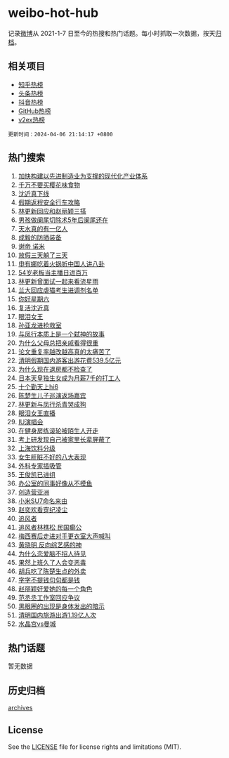 # weibo-hot-hub

记录[微博](https://www.weibo.com)从 2021-1-7 日至今的热搜和热门话题。每小时抓取一次数据，按天[归档](archives)。

## 相关项目

- [知乎热榜](https://github.com/lonnyzhang423/zhihu-hot-hub)
- [头条热榜](https://github.com/lonnyzhang423/toutiao-hot-hub)
- [抖音热榜](https://github.com/lonnyzhang423/douyin-hot-hub)
- [GitHub热榜](https://github.com/lonnyzhang423/github-hot-hub)
- [v2ex热榜](https://github.com/lonnyzhang423/v2ex-hot-hub)


`更新时间：2024-04-06 21:14:17 +0800`

## 热门搜索

1. [加快构建以先进制造业为支撑的现代化产业体系](https://m.weibo.cn/search?containerid=100103type%3D1%26t%3D10%26q%3D%23%E5%8A%A0%E5%BF%AB%E6%9E%84%E5%BB%BA%E4%BB%A5%E5%85%88%E8%BF%9B%E5%88%B6%E9%80%A0%E4%B8%9A%E4%B8%BA%E6%94%AF%E6%92%91%E7%9A%84%E7%8E%B0%E4%BB%A3%E5%8C%96%E4%BA%A7%E4%B8%9A%E4%BD%93%E7%B3%BB%23&stream_entry_id=51&isnewpage=1&extparam=seat%3D1%26pos%3D0%26dgr%3D0%26q%3D%2523%25E5%258A%25A0%25E5%25BF%25AB%25E6%259E%2584%25E5%25BB%25BA%25E4%25BB%25A5%25E5%2585%2588%25E8%25BF%259B%25E5%2588%25B6%25E9%2580%25A0%25E4%25B8%259A%25E4%25B8%25BA%25E6%2594%25AF%25E6%2592%2591%25E7%259A%2584%25E7%258E%25B0%25E4%25BB%25A3%25E5%258C%2596%25E4%25BA%25A7%25E4%25B8%259A%25E4%25BD%2593%25E7%25B3%25BB%2523%26stream_entry_id%3D51%26c_type%3D51%26cate%3D10103%26filter_type%3Drealtimehot%26display_time%3D1712409256%26pre_seqid%3D171240925625202873277)
1. [千万不要买樱花味食物](https://m.weibo.cn/search?containerid=100103type%3D1%26t%3D10%26q%3D%23%E5%8D%83%E4%B8%87%E4%B8%8D%E8%A6%81%E4%B9%B0%E6%A8%B1%E8%8A%B1%E5%91%B3%E9%A3%9F%E7%89%A9%23&stream_entry_id=31&isnewpage=1&extparam=seat%3D1%26pos%3D0%26flag%3D2%26band_rank%3D1%26dgr%3D0%26c_type%3D31%26filter_type%3Drealtimehot%26cate%3D5001%26realpos%3D1%26q%3D%2523%25E5%258D%2583%25E4%25B8%2587%25E4%25B8%258D%25E8%25A6%2581%25E4%25B9%25B0%25E6%25A8%25B1%25E8%258A%25B1%25E5%2591%25B3%25E9%25A3%259F%25E7%2589%25A9%2523%26stream_entry_id%3D31%26lcate%3D5001%26display_time%3D1712409256%26pre_seqid%3D171240925625202873277)
1. [沈近真下线](https://m.weibo.cn/search?containerid=100103type%3D1%26t%3D10%26q%3D%E6%B2%88%E8%BF%91%E7%9C%9F%E4%B8%8B%E7%BA%BF&stream_entry_id=31&isnewpage=1&extparam=seat%3D1%26pos%3D1%26flag%3D2%26band_rank%3D2%26dgr%3D0%26c_type%3D31%26filter_type%3Drealtimehot%26cate%3D5001%26realpos%3D2%26q%3D%25E6%25B2%2588%25E8%25BF%2591%25E7%259C%259F%25E4%25B8%258B%25E7%25BA%25BF%26stream_entry_id%3D31%26lcate%3D5001%26display_time%3D1712409256%26pre_seqid%3D171240925625202873277)
1. [假期返程安全行车攻略](https://m.weibo.cn/search?containerid=100103type%3D1%26t%3D10%26q%3D%23%E5%81%87%E6%9C%9F%E8%BF%94%E7%A8%8B%E5%AE%89%E5%85%A8%E8%A1%8C%E8%BD%A6%E6%94%BB%E7%95%A5%23&stream_entry_id=31&isnewpage=1&extparam=seat%3D1%26pos%3D2%26flag%3D0%26band_rank%3D3%26dgr%3D0%26c_type%3D31%26filter_type%3Drealtimehot%26cate%3D5001%26realpos%3D3%26q%3D%2523%25E5%2581%2587%25E6%259C%259F%25E8%25BF%2594%25E7%25A8%258B%25E5%25AE%2589%25E5%2585%25A8%25E8%25A1%258C%25E8%25BD%25A6%25E6%2594%25BB%25E7%2595%25A5%2523%26stream_entry_id%3D31%26lcate%3D5001%26display_time%3D1712409256%26pre_seqid%3D171240925625202873277)
1. [林更新回应和赵丽颖三搭](https://m.weibo.cn/search?containerid=100103type%3D1%26t%3D10%26q%3D%23%E6%9E%97%E6%9B%B4%E6%96%B0%E5%9B%9E%E5%BA%94%E5%92%8C%E8%B5%B5%E4%B8%BD%E9%A2%96%E4%B8%89%E6%90%AD%23&stream_entry_id=31&isnewpage=1&extparam=seat%3D1%26pos%3D3%26flag%3D2%26band_rank%3D4%26dgr%3D0%26c_type%3D31%26filter_type%3Drealtimehot%26cate%3D5001%26realpos%3D4%26q%3D%2523%25E6%259E%2597%25E6%259B%25B4%25E6%2596%25B0%25E5%259B%259E%25E5%25BA%2594%25E5%2592%258C%25E8%25B5%25B5%25E4%25B8%25BD%25E9%25A2%2596%25E4%25B8%2589%25E6%2590%25AD%2523%26stream_entry_id%3D31%26lcate%3D5001%26display_time%3D1712409256%26pre_seqid%3D171240925625202873277)
1. [男孩做阑尾切除术5年后阑尾还在](https://m.weibo.cn/search?containerid=100103type%3D1%26t%3D10%26q%3D%23%E7%94%B7%E5%AD%A9%E5%81%9A%E9%98%91%E5%B0%BE%E5%88%87%E9%99%A4%E6%9C%AF5%E5%B9%B4%E5%90%8E%E9%98%91%E5%B0%BE%E8%BF%98%E5%9C%A8%23&stream_entry_id=31&isnewpage=1&extparam=seat%3D1%26pos%3D4%26flag%3D0%26band_rank%3D5%26dgr%3D0%26c_type%3D31%26filter_type%3Drealtimehot%26cate%3D5001%26realpos%3D5%26q%3D%2523%25E7%2594%25B7%25E5%25AD%25A9%25E5%2581%259A%25E9%2598%2591%25E5%25B0%25BE%25E5%2588%2587%25E9%2599%25A4%25E6%259C%25AF5%25E5%25B9%25B4%25E5%2590%258E%25E9%2598%2591%25E5%25B0%25BE%25E8%25BF%2598%25E5%259C%25A8%2523%26stream_entry_id%3D31%26lcate%3D5001%26display_time%3D1712409256%26pre_seqid%3D171240925625202873277)
1. [天水真的有一亿人](https://m.weibo.cn/search?containerid=100103type%3D1%26t%3D10%26q%3D%23%E5%A4%A9%E6%B0%B4%E7%9C%9F%E7%9A%84%E6%9C%89%E4%B8%80%E4%BA%BF%E4%BA%BA%23&stream_entry_id=31&isnewpage=1&extparam=seat%3D1%26pos%3D5%26flag%3D0%26band_rank%3D6%26dgr%3D0%26c_type%3D31%26filter_type%3Drealtimehot%26cate%3D5001%26realpos%3D6%26q%3D%2523%25E5%25A4%25A9%25E6%25B0%25B4%25E7%259C%259F%25E7%259A%2584%25E6%259C%2589%25E4%25B8%2580%25E4%25BA%25BF%25E4%25BA%25BA%2523%26stream_entry_id%3D31%26lcate%3D5001%26display_time%3D1712409256%26pre_seqid%3D171240925625202873277)
1. [成毅的防晒装备](https://m.weibo.cn/search?containerid=100103type%3D1%26t%3D10%26q%3D%23%E6%88%90%E6%AF%85%E7%9A%84%E9%98%B2%E6%99%92%E8%A3%85%E5%A4%87%23&stream_entry_id=31&isnewpage=1&extparam=seat%3D1%26pos%3D6%26topic_ad%3D1%26band_rank%3D7%26dgr%3D0%26c_type%3D31%26adid%3D230126%26filter_type%3Drealtimehot%26cate%3D5001%26stream_entry_id%3D31%26is_ad_pos%3D1%26lcate%3D5001%26q%3D%2523%25E6%2588%2590%25E6%25AF%2585%25E7%259A%2584%25E9%2598%25B2%25E6%2599%2592%25E8%25A3%2585%25E5%25A4%2587%2523%26display_time%3D1712409256%26pre_seqid%3D171240925625202873277)
1. [谢帝 诺米](https://m.weibo.cn/search?containerid=100103type%3D1%26t%3D10%26q%3D%E8%B0%A2%E5%B8%9D+%E8%AF%BA%E7%B1%B3&stream_entry_id=31&isnewpage=1&extparam=seat%3D1%26pos%3D7%26flag%3D1%26band_rank%3D7%26dgr%3D0%26c_type%3D31%26filter_type%3Drealtimehot%26cate%3D5001%26realpos%3D7%26q%3D%25E8%25B0%25A2%25E5%25B8%259D%2520%25E8%25AF%25BA%25E7%25B1%25B3%26stream_entry_id%3D31%26lcate%3D5001%26display_time%3D1712409256%26pre_seqid%3D171240925625202873277)
1. [放假三天躺了三天](https://m.weibo.cn/search?containerid=100103type%3D1%26t%3D10%26q%3D%23%E6%94%BE%E5%81%87%E4%B8%89%E5%A4%A9%E8%BA%BA%E4%BA%86%E4%B8%89%E5%A4%A9%23&stream_entry_id=31&isnewpage=1&extparam=seat%3D1%26pos%3D8%26flag%3D0%26band_rank%3D8%26dgr%3D0%26c_type%3D31%26filter_type%3Drealtimehot%26cate%3D5001%26realpos%3D8%26q%3D%2523%25E6%2594%25BE%25E5%2581%2587%25E4%25B8%2589%25E5%25A4%25A9%25E8%25BA%25BA%25E4%25BA%2586%25E4%25B8%2589%25E5%25A4%25A9%2523%26stream_entry_id%3D31%26lcate%3D5001%26display_time%3D1712409256%26pre_seqid%3D171240925625202873277)
1. [申有娜吃着火锅听中国人讲八卦](https://m.weibo.cn/search?containerid=100103type%3D1%26t%3D10%26q%3D%23%E7%94%B3%E6%9C%89%E5%A8%9C%E5%90%83%E7%9D%80%E7%81%AB%E9%94%85%E5%90%AC%E4%B8%AD%E5%9B%BD%E4%BA%BA%E8%AE%B2%E5%85%AB%E5%8D%A6%23&stream_entry_id=31&isnewpage=1&extparam=seat%3D1%26pos%3D9%26flag%3D1%26band_rank%3D9%26dgr%3D0%26c_type%3D31%26filter_type%3Drealtimehot%26cate%3D5001%26realpos%3D9%26q%3D%2523%25E7%2594%25B3%25E6%259C%2589%25E5%25A8%259C%25E5%2590%2583%25E7%259D%2580%25E7%2581%25AB%25E9%2594%2585%25E5%2590%25AC%25E4%25B8%25AD%25E5%259B%25BD%25E4%25BA%25BA%25E8%25AE%25B2%25E5%2585%25AB%25E5%258D%25A6%2523%26stream_entry_id%3D31%26lcate%3D5001%26display_time%3D1712409256%26pre_seqid%3D171240925625202873277)
1. [54岁老板当主播日进百万](https://m.weibo.cn/search?containerid=100103type%3D1%26t%3D10%26q%3D%2354%E5%B2%81%E8%80%81%E6%9D%BF%E5%BD%93%E4%B8%BB%E6%92%AD%E6%97%A5%E8%BF%9B%E7%99%BE%E4%B8%87%23&stream_entry_id=31&isnewpage=1&extparam=seat%3D1%26pos%3D10%26flag%3D32768%26band_rank%3D10%26dgr%3D0%26c_type%3D31%26filter_type%3Drealtimehot%26cate%3D5001%26realpos%3D10%26q%3D%252354%25E5%25B2%2581%25E8%2580%2581%25E6%259D%25BF%25E5%25BD%2593%25E4%25B8%25BB%25E6%2592%25AD%25E6%2597%25A5%25E8%25BF%259B%25E7%2599%25BE%25E4%25B8%2587%2523%26stream_entry_id%3D31%26lcate%3D5001%26display_time%3D1712409256%26pre_seqid%3D171240925625202873277)
1. [林更新曾面试一起来看流星雨](https://m.weibo.cn/search?containerid=100103type%3D1%26t%3D10%26q%3D%23%E6%9E%97%E6%9B%B4%E6%96%B0%E6%9B%BE%E9%9D%A2%E8%AF%95%E4%B8%80%E8%B5%B7%E6%9D%A5%E7%9C%8B%E6%B5%81%E6%98%9F%E9%9B%A8%23&stream_entry_id=31&isnewpage=1&extparam=seat%3D1%26pos%3D11%26flag%3D1%26band_rank%3D11%26dgr%3D0%26c_type%3D31%26filter_type%3Drealtimehot%26cate%3D5001%26realpos%3D11%26q%3D%2523%25E6%259E%2597%25E6%259B%25B4%25E6%2596%25B0%25E6%259B%25BE%25E9%259D%25A2%25E8%25AF%2595%25E4%25B8%2580%25E8%25B5%25B7%25E6%259D%25A5%25E7%259C%258B%25E6%25B5%2581%25E6%2598%259F%25E9%259B%25A8%2523%26stream_entry_id%3D31%26lcate%3D5001%26display_time%3D1712409256%26pre_seqid%3D171240925625202873277)
1. [兰大回应虐猫考生进调剂名单](https://m.weibo.cn/search?containerid=100103type%3D1%26t%3D10%26q%3D%23%E5%85%B0%E5%A4%A7%E5%9B%9E%E5%BA%94%E8%99%90%E7%8C%AB%E8%80%83%E7%94%9F%E8%BF%9B%E8%B0%83%E5%89%82%E5%90%8D%E5%8D%95%23&stream_entry_id=31&isnewpage=1&extparam=seat%3D1%26pos%3D12%26flag%3D0%26band_rank%3D12%26dgr%3D0%26c_type%3D31%26filter_type%3Drealtimehot%26cate%3D5001%26realpos%3D12%26q%3D%2523%25E5%2585%25B0%25E5%25A4%25A7%25E5%259B%259E%25E5%25BA%2594%25E8%2599%2590%25E7%258C%25AB%25E8%2580%2583%25E7%2594%259F%25E8%25BF%259B%25E8%25B0%2583%25E5%2589%2582%25E5%2590%258D%25E5%258D%2595%2523%26stream_entry_id%3D31%26lcate%3D5001%26display_time%3D1712409256%26pre_seqid%3D171240925625202873277)
1. [你好星期六](https://m.weibo.cn/search?containerid=100103type%3D1%26t%3D10%26q%3D%E4%BD%A0%E5%A5%BD%E6%98%9F%E6%9C%9F%E5%85%AD&stream_entry_id=31&isnewpage=1&extparam=seat%3D1%26pos%3D13%26flag%3D1%26band_rank%3D13%26dgr%3D0%26c_type%3D31%26filter_type%3Drealtimehot%26cate%3D5001%26realpos%3D13%26q%3D%25E4%25BD%25A0%25E5%25A5%25BD%25E6%2598%259F%25E6%259C%259F%25E5%2585%25AD%26stream_entry_id%3D31%26lcate%3D5001%26display_time%3D1712409256%26pre_seqid%3D171240925625202873277)
1. [复活沈近真](https://m.weibo.cn/search?containerid=100103type%3D1%26t%3D10%26q%3D%23%E5%A4%8D%E6%B4%BB%E6%B2%88%E8%BF%91%E7%9C%9F%23&stream_entry_id=31&isnewpage=1&extparam=seat%3D1%26pos%3D14%26flag%3D1%26band_rank%3D14%26dgr%3D0%26c_type%3D31%26filter_type%3Drealtimehot%26cate%3D5001%26realpos%3D14%26q%3D%2523%25E5%25A4%258D%25E6%25B4%25BB%25E6%25B2%2588%25E8%25BF%2591%25E7%259C%259F%2523%26stream_entry_id%3D31%26lcate%3D5001%26display_time%3D1712409256%26pre_seqid%3D171240925625202873277)
1. [眼泪女王](https://m.weibo.cn/search?containerid=100103type%3D1%26t%3D10%26q%3D%E7%9C%BC%E6%B3%AA%E5%A5%B3%E7%8E%8B&stream_entry_id=31&isnewpage=1&extparam=seat%3D1%26pos%3D15%26flag%3D1%26band_rank%3D15%26dgr%3D0%26c_type%3D31%26filter_type%3Drealtimehot%26cate%3D5001%26realpos%3D15%26q%3D%25E7%259C%25BC%25E6%25B3%25AA%25E5%25A5%25B3%25E7%258E%258B%26stream_entry_id%3D31%26lcate%3D5001%26display_time%3D1712409256%26pre_seqid%3D171240925625202873277)
1. [孙亚龙进抢救室](https://m.weibo.cn/search?containerid=100103type%3D1%26t%3D10%26q%3D%23%E5%AD%99%E4%BA%9A%E9%BE%99%E8%BF%9B%E6%8A%A2%E6%95%91%E5%AE%A4%23&stream_entry_id=31&isnewpage=1&extparam=seat%3D1%26pos%3D16%26flag%3D2%26band_rank%3D16%26dgr%3D0%26c_type%3D31%26filter_type%3Drealtimehot%26cate%3D5001%26realpos%3D16%26q%3D%2523%25E5%25AD%2599%25E4%25BA%259A%25E9%25BE%2599%25E8%25BF%259B%25E6%258A%25A2%25E6%2595%2591%25E5%25AE%25A4%2523%26stream_entry_id%3D31%26lcate%3D5001%26display_time%3D1712409256%26pre_seqid%3D171240925625202873277)
1. [与凤行本质上是一个弑神的故事](https://m.weibo.cn/search?containerid=100103type%3D1%26t%3D10%26q%3D%E4%B8%8E%E5%87%A4%E8%A1%8C%E6%9C%AC%E8%B4%A8%E4%B8%8A%E6%98%AF%E4%B8%80%E4%B8%AA%E5%BC%91%E7%A5%9E%E7%9A%84%E6%95%85%E4%BA%8B&stream_entry_id=31&isnewpage=1&extparam=seat%3D1%26pos%3D17%26flag%3D0%26band_rank%3D17%26dgr%3D0%26c_type%3D31%26filter_type%3Drealtimehot%26cate%3D5001%26realpos%3D17%26q%3D%25E4%25B8%258E%25E5%2587%25A4%25E8%25A1%258C%25E6%259C%25AC%25E8%25B4%25A8%25E4%25B8%258A%25E6%2598%25AF%25E4%25B8%2580%25E4%25B8%25AA%25E5%25BC%2591%25E7%25A5%259E%25E7%259A%2584%25E6%2595%2585%25E4%25BA%258B%26stream_entry_id%3D31%26lcate%3D5001%26display_time%3D1712409256%26pre_seqid%3D171240925625202873277)
1. [为什么父母总把亲戚看得很重](https://m.weibo.cn/search?containerid=100103type%3D1%26t%3D10%26q%3D%23%E4%B8%BA%E4%BB%80%E4%B9%88%E7%88%B6%E6%AF%8D%E6%80%BB%E6%8A%8A%E4%BA%B2%E6%88%9A%E7%9C%8B%E5%BE%97%E5%BE%88%E9%87%8D%23&stream_entry_id=31&isnewpage=1&extparam=seat%3D1%26pos%3D18%26flag%3D1%26band_rank%3D18%26dgr%3D0%26c_type%3D31%26filter_type%3Drealtimehot%26cate%3D5001%26realpos%3D18%26q%3D%2523%25E4%25B8%25BA%25E4%25BB%2580%25E4%25B9%2588%25E7%2588%25B6%25E6%25AF%258D%25E6%2580%25BB%25E6%258A%258A%25E4%25BA%25B2%25E6%2588%259A%25E7%259C%258B%25E5%25BE%2597%25E5%25BE%2588%25E9%2587%258D%2523%26stream_entry_id%3D31%26lcate%3D5001%26display_time%3D1712409256%26pre_seqid%3D171240925625202873277)
1. [论文重复率越改越高真的太痛苦了](https://m.weibo.cn/search?containerid=100103type%3D1%26t%3D10%26q%3D%23%E8%AE%BA%E6%96%87%E9%87%8D%E5%A4%8D%E7%8E%87%E8%B6%8A%E6%94%B9%E8%B6%8A%E9%AB%98%E7%9C%9F%E7%9A%84%E5%A4%AA%E7%97%9B%E8%8B%A6%E4%BA%86%23&stream_entry_id=31&isnewpage=1&extparam=seat%3D1%26pos%3D19%26flag%3D0%26band_rank%3D19%26dgr%3D0%26c_type%3D31%26filter_type%3Drealtimehot%26cate%3D5001%26realpos%3D19%26q%3D%2523%25E8%25AE%25BA%25E6%2596%2587%25E9%2587%258D%25E5%25A4%258D%25E7%258E%2587%25E8%25B6%258A%25E6%2594%25B9%25E8%25B6%258A%25E9%25AB%2598%25E7%259C%259F%25E7%259A%2584%25E5%25A4%25AA%25E7%2597%259B%25E8%258B%25A6%25E4%25BA%2586%2523%26stream_entry_id%3D31%26lcate%3D5001%26display_time%3D1712409256%26pre_seqid%3D171240925625202873277)
1. [清明假期国内游客出游花费539.5亿元](https://m.weibo.cn/search?containerid=100103type%3D1%26t%3D10%26q%3D%23%E6%B8%85%E6%98%8E%E5%81%87%E6%9C%9F%E5%9B%BD%E5%86%85%E6%B8%B8%E5%AE%A2%E5%87%BA%E6%B8%B8%E8%8A%B1%E8%B4%B9539.5%E4%BA%BF%E5%85%83%23&stream_entry_id=31&isnewpage=1&extparam=seat%3D1%26pos%3D20%26flag%3D1%26band_rank%3D20%26dgr%3D0%26c_type%3D31%26filter_type%3Drealtimehot%26cate%3D5001%26realpos%3D20%26q%3D%2523%25E6%25B8%2585%25E6%2598%258E%25E5%2581%2587%25E6%259C%259F%25E5%259B%25BD%25E5%2586%2585%25E6%25B8%25B8%25E5%25AE%25A2%25E5%2587%25BA%25E6%25B8%25B8%25E8%258A%25B1%25E8%25B4%25B9539.5%25E4%25BA%25BF%25E5%2585%2583%2523%26stream_entry_id%3D31%26lcate%3D5001%26display_time%3D1712409256%26pre_seqid%3D171240925625202873277)
1. [为什么现在退房都不检查了](https://m.weibo.cn/search?containerid=100103type%3D1%26t%3D10%26q%3D%23%E4%B8%BA%E4%BB%80%E4%B9%88%E7%8E%B0%E5%9C%A8%E9%80%80%E6%88%BF%E9%83%BD%E4%B8%8D%E6%A3%80%E6%9F%A5%E4%BA%86%23&stream_entry_id=31&isnewpage=1&extparam=seat%3D1%26pos%3D21%26flag%3D1%26band_rank%3D21%26dgr%3D0%26c_type%3D31%26filter_type%3Drealtimehot%26cate%3D5001%26realpos%3D21%26q%3D%2523%25E4%25B8%25BA%25E4%25BB%2580%25E4%25B9%2588%25E7%258E%25B0%25E5%259C%25A8%25E9%2580%2580%25E6%2588%25BF%25E9%2583%25BD%25E4%25B8%258D%25E6%25A3%2580%25E6%259F%25A5%25E4%25BA%2586%2523%26stream_entry_id%3D31%26lcate%3D5001%26display_time%3D1712409256%26pre_seqid%3D171240925625202873277)
1. [日本天皇独生女成为月薪7千的打工人](https://m.weibo.cn/search?containerid=100103type%3D1%26t%3D10%26q%3D%23%E6%97%A5%E6%9C%AC%E5%A4%A9%E7%9A%87%E7%8B%AC%E7%94%9F%E5%A5%B3%E6%88%90%E4%B8%BA%E6%9C%88%E8%96%AA7%E5%8D%83%E7%9A%84%E6%89%93%E5%B7%A5%E4%BA%BA%23&stream_entry_id=31&isnewpage=1&extparam=seat%3D1%26pos%3D22%26flag%3D0%26band_rank%3D22%26dgr%3D0%26c_type%3D31%26filter_type%3Drealtimehot%26cate%3D5001%26realpos%3D22%26q%3D%2523%25E6%2597%25A5%25E6%259C%25AC%25E5%25A4%25A9%25E7%259A%2587%25E7%258B%25AC%25E7%2594%259F%25E5%25A5%25B3%25E6%2588%2590%25E4%25B8%25BA%25E6%259C%2588%25E8%2596%25AA7%25E5%258D%2583%25E7%259A%2584%25E6%2589%2593%25E5%25B7%25A5%25E4%25BA%25BA%2523%26stream_entry_id%3D31%26lcate%3D5001%26display_time%3D1712409256%26pre_seqid%3D171240925625202873277)
1. [十个勤天上hi6](https://m.weibo.cn/search?containerid=100103type%3D1%26t%3D10%26q%3D%E5%8D%81%E4%B8%AA%E5%8B%A4%E5%A4%A9%E4%B8%8Ahi6&stream_entry_id=31&isnewpage=1&extparam=seat%3D1%26pos%3D23%26flag%3D1%26band_rank%3D23%26dgr%3D0%26c_type%3D31%26filter_type%3Drealtimehot%26cate%3D5001%26realpos%3D23%26q%3D%25E5%258D%2581%25E4%25B8%25AA%25E5%258B%25A4%25E5%25A4%25A9%25E4%25B8%258Ahi6%26stream_entry_id%3D31%26lcate%3D5001%26display_time%3D1712409256%26pre_seqid%3D171240925625202873277)
1. [陈楚生儿子巡演返场嘉宾](https://m.weibo.cn/search?containerid=100103type%3D1%26t%3D10%26q%3D%23%E9%99%88%E6%A5%9A%E7%94%9F%E5%84%BF%E5%AD%90%E5%B7%A1%E6%BC%94%E8%BF%94%E5%9C%BA%E5%98%89%E5%AE%BE%23&stream_entry_id=31&isnewpage=1&extparam=seat%3D1%26pos%3D24%26flag%3D1%26band_rank%3D24%26dgr%3D0%26c_type%3D31%26filter_type%3Drealtimehot%26cate%3D5001%26realpos%3D24%26q%3D%2523%25E9%2599%2588%25E6%25A5%259A%25E7%2594%259F%25E5%2584%25BF%25E5%25AD%2590%25E5%25B7%25A1%25E6%25BC%2594%25E8%25BF%2594%25E5%259C%25BA%25E5%2598%2589%25E5%25AE%25BE%2523%26stream_entry_id%3D31%26lcate%3D5001%26display_time%3D1712409256%26pre_seqid%3D171240925625202873277)
1. [林更新与凤行杀青哭成狗](https://m.weibo.cn/search?containerid=100103type%3D1%26t%3D10%26q%3D%23%E6%9E%97%E6%9B%B4%E6%96%B0%E4%B8%8E%E5%87%A4%E8%A1%8C%E6%9D%80%E9%9D%92%E5%93%AD%E6%88%90%E7%8B%97%23&stream_entry_id=31&isnewpage=1&extparam=seat%3D1%26pos%3D25%26flag%3D0%26band_rank%3D25%26dgr%3D0%26c_type%3D31%26filter_type%3Drealtimehot%26cate%3D5001%26realpos%3D25%26q%3D%2523%25E6%259E%2597%25E6%259B%25B4%25E6%2596%25B0%25E4%25B8%258E%25E5%2587%25A4%25E8%25A1%258C%25E6%259D%2580%25E9%259D%2592%25E5%2593%25AD%25E6%2588%2590%25E7%258B%2597%2523%26stream_entry_id%3D31%26lcate%3D5001%26display_time%3D1712409256%26pre_seqid%3D171240925625202873277)
1. [眼泪女王直播](https://m.weibo.cn/search?containerid=100103type%3D1%26t%3D10%26q%3D%E7%9C%BC%E6%B3%AA%E5%A5%B3%E7%8E%8B%E7%9B%B4%E6%92%AD&stream_entry_id=31&isnewpage=1&extparam=seat%3D1%26pos%3D26%26flag%3D1%26band_rank%3D26%26dgr%3D0%26c_type%3D31%26filter_type%3Drealtimehot%26cate%3D5001%26realpos%3D26%26q%3D%25E7%259C%25BC%25E6%25B3%25AA%25E5%25A5%25B3%25E7%258E%258B%25E7%259B%25B4%25E6%2592%25AD%26stream_entry_id%3D31%26lcate%3D5001%26display_time%3D1712409256%26pre_seqid%3D171240925625202873277)
1. [IU演唱会](https://m.weibo.cn/search?containerid=100103type%3D1%26t%3D10%26q%3DIU%E6%BC%94%E5%94%B1%E4%BC%9A&stream_entry_id=31&isnewpage=1&extparam=seat%3D1%26pos%3D27%26flag%3D1%26band_rank%3D27%26dgr%3D0%26c_type%3D31%26filter_type%3Drealtimehot%26cate%3D5001%26realpos%3D27%26q%3DIU%25E6%25BC%2594%25E5%2594%25B1%25E4%25BC%259A%26stream_entry_id%3D31%26lcate%3D5001%26display_time%3D1712409256%26pre_seqid%3D171240925625202873277)
1. [在健身房练滚轮被陌生人开走](https://m.weibo.cn/search?containerid=100103type%3D1%26t%3D10%26q%3D%E5%9C%A8%E5%81%A5%E8%BA%AB%E6%88%BF%E7%BB%83%E6%BB%9A%E8%BD%AE%E8%A2%AB%E9%99%8C%E7%94%9F%E4%BA%BA%E5%BC%80%E8%B5%B0&stream_entry_id=31&isnewpage=1&extparam=seat%3D1%26pos%3D28%26flag%3D1%26band_rank%3D28%26dgr%3D0%26c_type%3D31%26filter_type%3Drealtimehot%26cate%3D5001%26realpos%3D28%26q%3D%25E5%259C%25A8%25E5%2581%25A5%25E8%25BA%25AB%25E6%2588%25BF%25E7%25BB%2583%25E6%25BB%259A%25E8%25BD%25AE%25E8%25A2%25AB%25E9%2599%258C%25E7%2594%259F%25E4%25BA%25BA%25E5%25BC%2580%25E8%25B5%25B0%26stream_entry_id%3D31%26lcate%3D5001%26display_time%3D1712409256%26pre_seqid%3D171240925625202873277)
1. [考上研发现自己被家里长辈屏蔽了](https://m.weibo.cn/search?containerid=100103type%3D1%26t%3D10%26q%3D%23%E8%80%83%E4%B8%8A%E7%A0%94%E5%8F%91%E7%8E%B0%E8%87%AA%E5%B7%B1%E8%A2%AB%E5%AE%B6%E9%87%8C%E9%95%BF%E8%BE%88%E5%B1%8F%E8%94%BD%E4%BA%86%23&stream_entry_id=31&isnewpage=1&extparam=seat%3D1%26pos%3D29%26flag%3D0%26band_rank%3D29%26dgr%3D0%26c_type%3D31%26filter_type%3Drealtimehot%26cate%3D5001%26realpos%3D29%26q%3D%2523%25E8%2580%2583%25E4%25B8%258A%25E7%25A0%2594%25E5%258F%2591%25E7%258E%25B0%25E8%2587%25AA%25E5%25B7%25B1%25E8%25A2%25AB%25E5%25AE%25B6%25E9%2587%258C%25E9%2595%25BF%25E8%25BE%2588%25E5%25B1%258F%25E8%2594%25BD%25E4%25BA%2586%2523%26stream_entry_id%3D31%26lcate%3D5001%26display_time%3D1712409256%26pre_seqid%3D171240925625202873277)
1. [上海饮料分级](https://m.weibo.cn/search?containerid=100103type%3D1%26t%3D10%26q%3D%E4%B8%8A%E6%B5%B7%E9%A5%AE%E6%96%99%E5%88%86%E7%BA%A7&stream_entry_id=31&isnewpage=1&extparam=seat%3D1%26pos%3D30%26flag%3D1%26band_rank%3D30%26dgr%3D0%26c_type%3D31%26filter_type%3Drealtimehot%26cate%3D5001%26realpos%3D30%26q%3D%25E4%25B8%258A%25E6%25B5%25B7%25E9%25A5%25AE%25E6%2596%2599%25E5%2588%2586%25E7%25BA%25A7%26stream_entry_id%3D31%26lcate%3D5001%26display_time%3D1712409256%26pre_seqid%3D171240925625202873277)
1. [女生肝脏不好的八大表现](https://m.weibo.cn/search?containerid=100103type%3D1%26t%3D10%26q%3D%E5%A5%B3%E7%94%9F%E8%82%9D%E8%84%8F%E4%B8%8D%E5%A5%BD%E7%9A%84%E5%85%AB%E5%A4%A7%E8%A1%A8%E7%8E%B0&stream_entry_id=31&isnewpage=1&extparam=seat%3D1%26pos%3D31%26flag%3D0%26band_rank%3D31%26dgr%3D0%26c_type%3D31%26filter_type%3Drealtimehot%26cate%3D5001%26realpos%3D31%26q%3D%25E5%25A5%25B3%25E7%2594%259F%25E8%2582%259D%25E8%2584%258F%25E4%25B8%258D%25E5%25A5%25BD%25E7%259A%2584%25E5%2585%25AB%25E5%25A4%25A7%25E8%25A1%25A8%25E7%258E%25B0%26stream_entry_id%3D31%26lcate%3D5001%26display_time%3D1712409256%26pre_seqid%3D171240925625202873277)
1. [外科专家插吸管](https://m.weibo.cn/search?containerid=100103type%3D1%26t%3D10%26q%3D%E5%A4%96%E7%A7%91%E4%B8%93%E5%AE%B6%E6%8F%92%E5%90%B8%E7%AE%A1&stream_entry_id=31&isnewpage=1&extparam=seat%3D1%26pos%3D32%26flag%3D0%26band_rank%3D32%26dgr%3D0%26c_type%3D31%26filter_type%3Drealtimehot%26cate%3D5001%26realpos%3D32%26q%3D%25E5%25A4%2596%25E7%25A7%2591%25E4%25B8%2593%25E5%25AE%25B6%25E6%258F%2592%25E5%2590%25B8%25E7%25AE%25A1%26stream_entry_id%3D31%26lcate%3D5001%26display_time%3D1712409256%26pre_seqid%3D171240925625202873277)
1. [王俊凯已进组](https://m.weibo.cn/search?containerid=100103type%3D1%26t%3D10%26q%3D%23%E7%8E%8B%E4%BF%8A%E5%87%AF%E5%B7%B2%E8%BF%9B%E7%BB%84%23&stream_entry_id=31&isnewpage=1&extparam=seat%3D1%26pos%3D33%26flag%3D1%26band_rank%3D33%26dgr%3D0%26c_type%3D31%26filter_type%3Drealtimehot%26cate%3D5001%26realpos%3D33%26q%3D%2523%25E7%258E%258B%25E4%25BF%258A%25E5%2587%25AF%25E5%25B7%25B2%25E8%25BF%259B%25E7%25BB%2584%2523%26stream_entry_id%3D31%26lcate%3D5001%26display_time%3D1712409256%26pre_seqid%3D171240925625202873277)
1. [办公室的同事好像从不摸鱼](https://m.weibo.cn/search?containerid=100103type%3D1%26t%3D10%26q%3D%23%E5%8A%9E%E5%85%AC%E5%AE%A4%E7%9A%84%E5%90%8C%E4%BA%8B%E5%A5%BD%E5%83%8F%E4%BB%8E%E4%B8%8D%E6%91%B8%E9%B1%BC%23&stream_entry_id=31&isnewpage=1&extparam=seat%3D1%26pos%3D34%26flag%3D1%26band_rank%3D34%26dgr%3D0%26c_type%3D31%26filter_type%3Drealtimehot%26cate%3D5001%26realpos%3D34%26q%3D%2523%25E5%258A%259E%25E5%2585%25AC%25E5%25AE%25A4%25E7%259A%2584%25E5%2590%258C%25E4%25BA%258B%25E5%25A5%25BD%25E5%2583%258F%25E4%25BB%258E%25E4%25B8%258D%25E6%2591%25B8%25E9%25B1%25BC%2523%26stream_entry_id%3D31%26lcate%3D5001%26display_time%3D1712409256%26pre_seqid%3D171240925625202873277)
1. [创造营亚洲](https://m.weibo.cn/search?containerid=100103type%3D1%26t%3D10%26q%3D%E5%88%9B%E9%80%A0%E8%90%A5%E4%BA%9A%E6%B4%B2&stream_entry_id=31&isnewpage=1&extparam=seat%3D1%26pos%3D35%26flag%3D1%26band_rank%3D35%26dgr%3D0%26c_type%3D31%26filter_type%3Drealtimehot%26cate%3D5001%26realpos%3D35%26q%3D%25E5%2588%259B%25E9%2580%25A0%25E8%2590%25A5%25E4%25BA%259A%25E6%25B4%25B2%26stream_entry_id%3D31%26lcate%3D5001%26display_time%3D1712409256%26pre_seqid%3D171240925625202873277)
1. [小米SU7命名来由](https://m.weibo.cn/search?containerid=100103type%3D1%26t%3D10%26q%3D%23%E5%B0%8F%E7%B1%B3SU7%E5%91%BD%E5%90%8D%E6%9D%A5%E7%94%B1%23&stream_entry_id=31&isnewpage=1&extparam=seat%3D1%26pos%3D36%26flag%3D1%26band_rank%3D36%26dgr%3D0%26c_type%3D31%26filter_type%3Drealtimehot%26cate%3D5001%26realpos%3D36%26q%3D%2523%25E5%25B0%258F%25E7%25B1%25B3SU7%25E5%2591%25BD%25E5%2590%258D%25E6%259D%25A5%25E7%2594%25B1%2523%26stream_entry_id%3D31%26lcate%3D5001%26display_time%3D1712409256%26pre_seqid%3D171240925625202873277)
1. [赵奕欢看穿纪凌尘](https://m.weibo.cn/search?containerid=100103type%3D1%26t%3D10%26q%3D%23%E8%B5%B5%E5%A5%95%E6%AC%A2%E7%9C%8B%E7%A9%BF%E7%BA%AA%E5%87%8C%E5%B0%98%23&stream_entry_id=31&isnewpage=1&extparam=seat%3D1%26pos%3D37%26flag%3D0%26band_rank%3D37%26dgr%3D0%26c_type%3D31%26filter_type%3Drealtimehot%26cate%3D5001%26realpos%3D37%26q%3D%2523%25E8%25B5%25B5%25E5%25A5%2595%25E6%25AC%25A2%25E7%259C%258B%25E7%25A9%25BF%25E7%25BA%25AA%25E5%2587%258C%25E5%25B0%2598%2523%26stream_entry_id%3D31%26lcate%3D5001%26display_time%3D1712409256%26pre_seqid%3D171240925625202873277)
1. [追风者](https://m.weibo.cn/search?containerid=100103type%3D1%26t%3D10%26q%3D%E8%BF%BD%E9%A3%8E%E8%80%85&stream_entry_id=31&isnewpage=1&extparam=seat%3D1%26pos%3D38%26flag%3D0%26band_rank%3D38%26dgr%3D0%26c_type%3D31%26filter_type%3Drealtimehot%26cate%3D5001%26realpos%3D38%26q%3D%25E8%25BF%25BD%25E9%25A3%258E%25E8%2580%2585%26stream_entry_id%3D31%26lcate%3D5001%26display_time%3D1712409256%26pre_seqid%3D171240925625202873277)
1. [追风者林樵松 民国癫公](https://m.weibo.cn/search?containerid=100103type%3D1%26t%3D10%26q%3D%E8%BF%BD%E9%A3%8E%E8%80%85%E6%9E%97%E6%A8%B5%E6%9D%BE+%E6%B0%91%E5%9B%BD%E7%99%AB%E5%85%AC&stream_entry_id=31&isnewpage=1&extparam=seat%3D1%26pos%3D39%26flag%3D1%26band_rank%3D39%26dgr%3D0%26c_type%3D31%26filter_type%3Drealtimehot%26cate%3D5001%26realpos%3D39%26q%3D%25E8%25BF%25BD%25E9%25A3%258E%25E8%2580%2585%25E6%259E%2597%25E6%25A8%25B5%25E6%259D%25BE%2520%25E6%25B0%2591%25E5%259B%25BD%25E7%2599%25AB%25E5%2585%25AC%26stream_entry_id%3D31%26lcate%3D5001%26display_time%3D1712409256%26pre_seqid%3D171240925625202873277)
1. [梅西赛后走进对手更衣室大声喊叫](https://m.weibo.cn/search?containerid=100103type%3D1%26t%3D10%26q%3D%23%E6%A2%85%E8%A5%BF%E8%B5%9B%E5%90%8E%E8%B5%B0%E8%BF%9B%E5%AF%B9%E6%89%8B%E6%9B%B4%E8%A1%A3%E5%AE%A4%E5%A4%A7%E5%A3%B0%E5%96%8A%E5%8F%AB%23&stream_entry_id=31&isnewpage=1&extparam=seat%3D1%26pos%3D40%26flag%3D0%26band_rank%3D40%26dgr%3D0%26c_type%3D31%26filter_type%3Drealtimehot%26cate%3D5001%26realpos%3D40%26q%3D%2523%25E6%25A2%2585%25E8%25A5%25BF%25E8%25B5%259B%25E5%2590%258E%25E8%25B5%25B0%25E8%25BF%259B%25E5%25AF%25B9%25E6%2589%258B%25E6%259B%25B4%25E8%25A1%25A3%25E5%25AE%25A4%25E5%25A4%25A7%25E5%25A3%25B0%25E5%2596%258A%25E5%258F%25AB%2523%26stream_entry_id%3D31%26lcate%3D5001%26display_time%3D1712409256%26pre_seqid%3D171240925625202873277)
1. [黄晓明 反向综艺感的神](https://m.weibo.cn/search?containerid=100103type%3D1%26t%3D10%26q%3D%E9%BB%84%E6%99%93%E6%98%8E+%E5%8F%8D%E5%90%91%E7%BB%BC%E8%89%BA%E6%84%9F%E7%9A%84%E7%A5%9E&stream_entry_id=31&isnewpage=1&extparam=seat%3D1%26pos%3D41%26flag%3D1%26band_rank%3D41%26dgr%3D0%26c_type%3D31%26filter_type%3Drealtimehot%26cate%3D5001%26realpos%3D41%26q%3D%25E9%25BB%2584%25E6%2599%2593%25E6%2598%258E%2520%25E5%258F%258D%25E5%2590%2591%25E7%25BB%25BC%25E8%2589%25BA%25E6%2584%259F%25E7%259A%2584%25E7%25A5%259E%26stream_entry_id%3D31%26lcate%3D5001%26display_time%3D1712409256%26pre_seqid%3D171240925625202873277)
1. [为什么恋爱脑不招人待见](https://m.weibo.cn/search?containerid=100103type%3D1%26t%3D10%26q%3D%23%E4%B8%BA%E4%BB%80%E4%B9%88%E6%81%8B%E7%88%B1%E8%84%91%E4%B8%8D%E6%8B%9B%E4%BA%BA%E5%BE%85%E8%A7%81%23&stream_entry_id=31&isnewpage=1&extparam=seat%3D1%26pos%3D42%26flag%3D1%26band_rank%3D42%26dgr%3D0%26c_type%3D31%26filter_type%3Drealtimehot%26cate%3D5001%26realpos%3D42%26q%3D%2523%25E4%25B8%25BA%25E4%25BB%2580%25E4%25B9%2588%25E6%2581%258B%25E7%2588%25B1%25E8%2584%2591%25E4%25B8%258D%25E6%258B%259B%25E4%25BA%25BA%25E5%25BE%2585%25E8%25A7%2581%2523%26stream_entry_id%3D31%26lcate%3D5001%26display_time%3D1712409256%26pre_seqid%3D171240925625202873277)
1. [果然上班久了人会变恶毒](https://m.weibo.cn/search?containerid=100103type%3D1%26t%3D10%26q%3D%23%E6%9E%9C%E7%84%B6%E4%B8%8A%E7%8F%AD%E4%B9%85%E4%BA%86%E4%BA%BA%E4%BC%9A%E5%8F%98%E6%81%B6%E6%AF%92%23&stream_entry_id=31&isnewpage=1&extparam=seat%3D1%26pos%3D43%26flag%3D0%26band_rank%3D43%26dgr%3D0%26c_type%3D31%26filter_type%3Drealtimehot%26cate%3D5001%26realpos%3D43%26q%3D%2523%25E6%259E%259C%25E7%2584%25B6%25E4%25B8%258A%25E7%258F%25AD%25E4%25B9%2585%25E4%25BA%2586%25E4%25BA%25BA%25E4%25BC%259A%25E5%258F%2598%25E6%2581%25B6%25E6%25AF%2592%2523%26stream_entry_id%3D31%26lcate%3D5001%26display_time%3D1712409256%26pre_seqid%3D171240925625202873277)
1. [胡兵吃了陈楚生点的外卖](https://m.weibo.cn/search?containerid=100103type%3D1%26t%3D10%26q%3D%23%E8%83%A1%E5%85%B5%E5%90%83%E4%BA%86%E9%99%88%E6%A5%9A%E7%94%9F%E7%82%B9%E7%9A%84%E5%A4%96%E5%8D%96%23&stream_entry_id=31&isnewpage=1&extparam=seat%3D1%26pos%3D44%26flag%3D1%26band_rank%3D44%26dgr%3D0%26c_type%3D31%26filter_type%3Drealtimehot%26cate%3D5001%26realpos%3D44%26q%3D%2523%25E8%2583%25A1%25E5%2585%25B5%25E5%2590%2583%25E4%25BA%2586%25E9%2599%2588%25E6%25A5%259A%25E7%2594%259F%25E7%2582%25B9%25E7%259A%2584%25E5%25A4%2596%25E5%258D%2596%2523%26stream_entry_id%3D31%26lcate%3D5001%26display_time%3D1712409256%26pre_seqid%3D171240925625202873277)
1. [字字不提钱句句都是钱](https://m.weibo.cn/search?containerid=100103type%3D1%26t%3D10%26q%3D%23%E5%AD%97%E5%AD%97%E4%B8%8D%E6%8F%90%E9%92%B1%E5%8F%A5%E5%8F%A5%E9%83%BD%E6%98%AF%E9%92%B1%23&stream_entry_id=31&isnewpage=1&extparam=seat%3D1%26pos%3D45%26flag%3D1%26band_rank%3D45%26dgr%3D0%26c_type%3D31%26filter_type%3Drealtimehot%26cate%3D5001%26realpos%3D45%26q%3D%2523%25E5%25AD%2597%25E5%25AD%2597%25E4%25B8%258D%25E6%258F%2590%25E9%2592%25B1%25E5%258F%25A5%25E5%258F%25A5%25E9%2583%25BD%25E6%2598%25AF%25E9%2592%25B1%2523%26stream_entry_id%3D31%26lcate%3D5001%26display_time%3D1712409256%26pre_seqid%3D171240925625202873277)
1. [赵丽颖好爱她的每一个角色](https://m.weibo.cn/search?containerid=100103type%3D1%26t%3D10%26q%3D%23%E8%B5%B5%E4%B8%BD%E9%A2%96%E5%A5%BD%E7%88%B1%E5%A5%B9%E7%9A%84%E6%AF%8F%E4%B8%80%E4%B8%AA%E8%A7%92%E8%89%B2%23&stream_entry_id=31&isnewpage=1&extparam=seat%3D1%26pos%3D46%26flag%3D0%26band_rank%3D46%26dgr%3D0%26c_type%3D31%26filter_type%3Drealtimehot%26cate%3D5001%26realpos%3D46%26q%3D%2523%25E8%25B5%25B5%25E4%25B8%25BD%25E9%25A2%2596%25E5%25A5%25BD%25E7%2588%25B1%25E5%25A5%25B9%25E7%259A%2584%25E6%25AF%258F%25E4%25B8%2580%25E4%25B8%25AA%25E8%25A7%2592%25E8%2589%25B2%2523%26stream_entry_id%3D31%26lcate%3D5001%26display_time%3D1712409256%26pre_seqid%3D171240925625202873277)
1. [范丞丞工作室回应争议](https://m.weibo.cn/search?containerid=100103type%3D1%26t%3D10%26q%3D%E8%8C%83%E4%B8%9E%E4%B8%9E%E5%B7%A5%E4%BD%9C%E5%AE%A4%E5%9B%9E%E5%BA%94%E4%BA%89%E8%AE%AE&stream_entry_id=31&isnewpage=1&extparam=seat%3D1%26pos%3D47%26flag%3D0%26band_rank%3D47%26dgr%3D0%26c_type%3D31%26filter_type%3Drealtimehot%26cate%3D5001%26realpos%3D47%26q%3D%25E8%258C%2583%25E4%25B8%259E%25E4%25B8%259E%25E5%25B7%25A5%25E4%25BD%259C%25E5%25AE%25A4%25E5%259B%259E%25E5%25BA%2594%25E4%25BA%2589%25E8%25AE%25AE%26stream_entry_id%3D31%26lcate%3D5001%26display_time%3D1712409256%26pre_seqid%3D171240925625202873277)
1. [黑眼圈的出现是身体发出的暗示](https://m.weibo.cn/search?containerid=100103type%3D1%26t%3D10%26q%3D%23%E9%BB%91%E7%9C%BC%E5%9C%88%E7%9A%84%E5%87%BA%E7%8E%B0%E6%98%AF%E8%BA%AB%E4%BD%93%E5%8F%91%E5%87%BA%E7%9A%84%E6%9A%97%E7%A4%BA%23&stream_entry_id=31&isnewpage=1&extparam=seat%3D1%26pos%3D48%26flag%3D0%26band_rank%3D48%26dgr%3D0%26c_type%3D31%26filter_type%3Drealtimehot%26cate%3D5001%26realpos%3D48%26q%3D%2523%25E9%25BB%2591%25E7%259C%25BC%25E5%259C%2588%25E7%259A%2584%25E5%2587%25BA%25E7%258E%25B0%25E6%2598%25AF%25E8%25BA%25AB%25E4%25BD%2593%25E5%258F%2591%25E5%2587%25BA%25E7%259A%2584%25E6%259A%2597%25E7%25A4%25BA%2523%26stream_entry_id%3D31%26lcate%3D5001%26display_time%3D1712409256%26pre_seqid%3D171240925625202873277)
1. [清明国内旅游出游1.19亿人次](https://m.weibo.cn/search?containerid=100103type%3D1%26t%3D10%26q%3D%23%E6%B8%85%E6%98%8E%E5%9B%BD%E5%86%85%E6%97%85%E6%B8%B8%E5%87%BA%E6%B8%B81.19%E4%BA%BF%E4%BA%BA%E6%AC%A1%23&stream_entry_id=31&isnewpage=1&extparam=seat%3D1%26pos%3D49%26flag%3D1%26band_rank%3D49%26dgr%3D0%26c_type%3D31%26filter_type%3Drealtimehot%26cate%3D5001%26realpos%3D49%26q%3D%2523%25E6%25B8%2585%25E6%2598%258E%25E5%259B%25BD%25E5%2586%2585%25E6%2597%2585%25E6%25B8%25B8%25E5%2587%25BA%25E6%25B8%25B81.19%25E4%25BA%25BF%25E4%25BA%25BA%25E6%25AC%25A1%2523%26stream_entry_id%3D31%26lcate%3D5001%26display_time%3D1712409256%26pre_seqid%3D171240925625202873277)
1. [水晶宫vs曼城](https://m.weibo.cn/search?containerid=100103type%3D1%26t%3D10%26q%3D%23%E6%B0%B4%E6%99%B6%E5%AE%ABvs%E6%9B%BC%E5%9F%8E%23&stream_entry_id=31&isnewpage=1&extparam=seat%3D1%26pos%3D50%26flag%3D1%26band_rank%3D50%26dgr%3D0%26c_type%3D31%26filter_type%3Drealtimehot%26cate%3D5001%26realpos%3D50%26q%3D%2523%25E6%25B0%25B4%25E6%2599%25B6%25E5%25AE%25ABvs%25E6%259B%25BC%25E5%259F%258E%2523%26stream_entry_id%3D31%26lcate%3D5001%26display_time%3D1712409256%26pre_seqid%3D171240925625202873277)

## 热门话题

暂无数据

## 历史归档

[archives](archives)

## License

See the [LICENSE](LICENSE) file for license rights and limitations (MIT).
